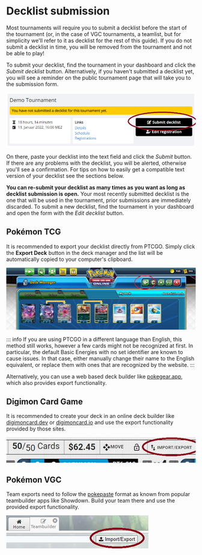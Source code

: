# Decklist submission

Most tournaments will require you to submit a decklist before the start of the tournament (or, in the case of VGC tournaments, a teamlist, but for simplicity we'll refer to it as decklist for the rest of this guide). If you do not submit a decklist in time, you will be removed from the tournament and not be able to play!

To submit your decklist, find the tournament in your dashboard and click the *Submit decklist* button. Alternatively, if you haven't submitted a decklist yet, you will see a reminder on the public tournament page that will take you to the submission form.

![dashboard_submit](./img/decklists-submit.png)

On there, paste your decklist into the text field and click the *Submit* button. If there are any problems with the decklist, you will be alerted, otherwise you'll see a confirmation. For tips on how to easily get a compatible text version of your decklist see the sections below.

**You can re-submit your decklist as many times as you want as long as decklist submission is open.** Your most recently submitted decklist is the one that will be used in the tournament, prior submissions are immediately discarded. To submit a new decklist, find the tournament in your dashboard and open the form with the *Edit decklist* button.

## Pokémon TCG
It is recommended to export your decklist directly from PTCGO. Simply click the **Export Deck** button in the deck manager and the list will be automatically copied to your computer's clipboard.

![ptcgo_export](./img/decklists-ptcgo.png)

::: info
If you are using PTCGO in a different language than English, this method still works, however a few cards might not be recognized at first. In particular, the default Basic Energies with no set identifier are known to cause issues. In that case, either manually change their name to the English equivalent, or replace them with ones that are recognized by the website.
:::

Alternatively, you can use a web based deck builder like [pokegear.app](https://pokegear.app/), which also provides export functionality.

## Digimon Card Game
It is recommended to create your deck in an online deck builder like [digimoncard.dev](https://digimoncard.dev/) or [digimoncard.io](https://digimoncard.io/) and use the export functionality provided by those sites.

![digimoncard.dev export](./img/decklists-digimon.png)

## Pokémon VGC
Team exports need to follow the [pokepaste](https://pokepast.es/syntax.html) format as known from popular teambuilder apps like Showdown. Build your team there and use the provided export functionality.

![showdown export](./img/decklists-showdown.png)